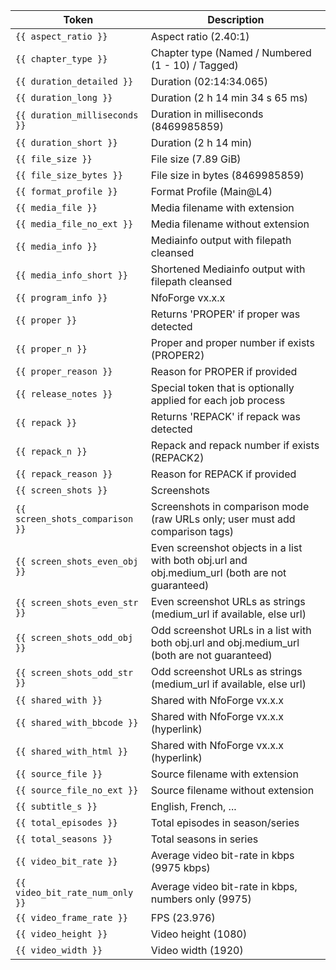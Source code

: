 | Token | Description |
|-------|-------------|
| `{{ aspect_ratio }}` | Aspect ratio (2.40:1) |
| `{{ chapter_type }}` | Chapter type (Named / Numbered (1 - 10) / Tagged) |
| `{{ duration_detailed }}` | Duration (02:14:34.065) |
| `{{ duration_long }}` | Duration (2 h 14 min 34 s 65 ms) |
| `{{ duration_milliseconds }}` | Duration in milliseconds (8469985859) |
| `{{ duration_short }}` | Duration (2 h 14 min) |
| `{{ file_size }}` | File size (7.89 GiB) |
| `{{ file_size_bytes }}` | File size in bytes (8469985859) |
| `{{ format_profile }}` | Format Profile (Main@L4) |
| `{{ media_file }}` | Media filename with extension |
| `{{ media_file_no_ext }}` | Media filename without extension |
| `{{ media_info }}` | Mediainfo output with filepath cleansed |
| `{{ media_info_short }}` | Shortened Mediainfo output with filepath cleansed |
| `{{ program_info }}` | NfoForge vx.x.x |
| `{{ proper }}` | Returns 'PROPER' if proper was detected |
| `{{ proper_n }}` | Proper and proper number if exists (PROPER2) |
| `{{ proper_reason }}` | Reason for PROPER if provided |
| `{{ release_notes }}` | Special token that is optionally applied for each job process |
| `{{ repack }}` | Returns 'REPACK' if repack was detected |
| `{{ repack_n }}` | Repack and repack number if exists (REPACK2) |
| `{{ repack_reason }}` | Reason for REPACK if provided |
| `{{ screen_shots }}` | Screenshots |
| `{{ screen_shots_comparison }}` | Screenshots in comparison mode (raw URLs only; user must add comparison tags) |
| `{{ screen_shots_even_obj }}` | Even screenshot objects in a list with both obj.url and obj.medium_url (both are not guaranteed) |
| `{{ screen_shots_even_str }}` | Even screenshot URLs as strings (medium_url if available, else url) |
| `{{ screen_shots_odd_obj }}` | Odd screenshot URLs in a list with both obj.url and obj.medium_url (both are not guaranteed) |
| `{{ screen_shots_odd_str }}` | Odd screenshot URLs as strings (medium_url if available, else url) |
| `{{ shared_with }}` | Shared with NfoForge vx.x.x |
| `{{ shared_with_bbcode }}` | Shared with NfoForge vx.x.x (hyperlink) |
| `{{ shared_with_html }}` | Shared with NfoForge vx.x.x (hyperlink) |
| `{{ source_file }}` | Source filename with extension |
| `{{ source_file_no_ext }}` | Source filename without extension |
| `{{ subtitle_s }}` | English, French, ... |
| `{{ total_episodes }}` | Total episodes in season/series |
| `{{ total_seasons }}` | Total seasons in series |
| `{{ video_bit_rate }}` | Average video bit-rate in kbps (9975 kbps) |
| `{{ video_bit_rate_num_only }}` | Average video bit-rate in kbps, numbers only (9975) |
| `{{ video_frame_rate }}` | FPS (23.976) |
| `{{ video_height }}` | Video height (1080) |
| `{{ video_width }}` | Video width (1920) |
